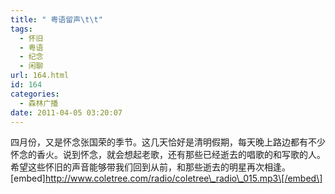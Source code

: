 ```yaml
---
title: " 粤语留声\t\t"
tags:
  - 怀旧
  - 粤语
  - 纪念
  - 闲聊
url: 164.html
id: 164
categories:
  - 森林广播
date: 2011-04-05 03:20:07
---
```


四月份，又是怀念张国荣的季节。这几天恰好是清明假期，每天晚上路边都有不少怀念的香火。说到怀念，就会想起老歌，还有那些已经逝去的唱歌的和写歌的人。希望这些怀旧的声音能够带我们回到从前，和那些逝去的明星再次相逢。   \[embed\]http://www.coletree.com/radio/coletree\_radio\_015.mp3\[/embed\]